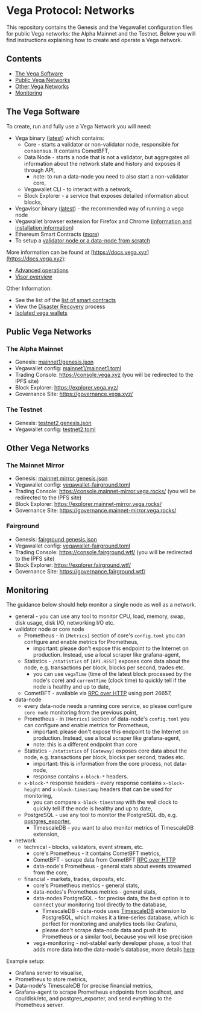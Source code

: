 # Vega Protocol: Networks

This repository contains the Genesis and the Vegawallet configuration files for public Vega networks: the Alpha Mainnet and the Testnet.
Below you will find instructions explaining how to create and operate a Vega network.

## Contents

* [The Vega Software](#the-vega-software)
* [Public Vega Networks](#public-vega-networks)
* [Other Vega Networks](#other-vega-networks)
* [Monitoring](#monitoring)

## The Vega Software

To create, run and fully use a Vega Network you will need:
* Vega binary ([latest](https://github.com/vegaprotocol/vega/releases/latest)) which contains:
  - Core - starts a validator or non-validator node, responsible for consensus. It contains CometBFT,
  - Data Node - starts a node that is not a validator, but aggregates all information about the network state and history and exposes it through API,
    - note: to run a data-node you need to also start a non-validator core,
  - Vegawallet CLI - to interact with a network,
  - Block Explorer - a service that exposes detailed information about blocks,
* Vegavisor binary ([latest](https://github.com/vegaprotocol/vega/releases/latest)) - the recommended way of running a vega node
* Vegawallet browser extension for Firefox and Chrome ([information and installation information](https://github.com/vegaprotocol/vegawallet-browser))
* Ethereum Smart Contracts ([more](https://github.com/vegaprotocol/Multisig_Control_V2))
* To setup a [validator node or a data-node from scratch](https://docs.vega.xyz/testnet/node-operators)

More information can be found at [https://docs.vega.xyz](https://docs.vega.xyz):
* [Advanced operations](https://docs.vega.xyz/testnet/node-operators/how-to)
* [Visor overview](https://docs.vega.xyz/testnet/node-operators/visor)

Other Information:

* See the list oif the [list of smart contracts](contracts.md)
* View the [Disaster Recovery](disaster-recovery.md) process
* [Isolated vega wallets](isolated-vega-wallets.md)

## Public Vega Networks

### The Alpha Mainnet

- Genesis: [mainnet1/genesis.json](mainnet1/genesis.json)
- Vegawallet config: [mainnet1/mainnet1.toml](mainnet1/mainnet1.toml)
- Trading Console: https://console.vega.xyz (you will be redirected to the IPFS site)
- Block Explorer: https://explorer.vega.xyz/
- Governance Site: https://governance.vega.xyz/

### The Testnet
- Genesis: [testnet2 genesis.json](https://github.com/vegaprotocol/networks/blob/master/testnet2/genesis.json)
- Vegawallet config: [testnet2.toml](https://github.com/vegaprotocol/networks/blob/master/testnet2/testnet2.toml)

## Other Vega Networks

### The Mainnet Mirror
- Genesis: [mainnet mirror genesis.json](https://github.com/vegaprotocol/networks-internal/blob/main/mainnet-mirror/genesis.json)
- Vegawallet config: [vegawallet-fairground.toml](https://github.com/vegaprotocol/networks-internal/blob/main/mainnet-mirror/vegawallet-mainnet-mirror.toml)
- Trading Console: https://console.mainnet-mirror.vega.rocks/ (you will be redirected to the IPFS site)
- Block Explorer: https://explorer.mainnet-mirror.vega.rocks/
- Governance Site: https://governance.mainnet-mirror.vega.rocks/

### Fairground
- Genesis: [fairground genesis.json](https://github.com/vegaprotocol/networks-internal/blob/main/fairground/genesis.json)
- Vegawallet config: [vegawallet-fairground.toml](https://github.com/vegaprotocol/networks-internal/blob/main/fairground/vegawallet-fairground.toml)
- Trading Console: https://console.fairground.wtf/ (you will be redirected to the IPFS site)
- Block Explorer: https://explorer.fairground.wtf/
- Governance Site: https://governance.fairground.wtf/

## Monitoring

The guidance below should help monitor a single node as well as a network.

* general - you can use any tool to monitor CPU, load, memory, swap, disk usage, disk I/O, networking I/O etc.
* validator node or core node
  * Prometheus - in `[Metrics]` section of core's `config.toml` you can configure and enable metrics for Prometheus,
    * important: please don't expose this endpoint to the Internet on production. Instead, use a local scraper like grafana-agent,
  * Statistics - `/statistics` of `[API.REST]` exposes core data about the node, e.g. transactions per block, blocks per second, trades etc.
    * you can use `vegaTime` (time of the latest block processed by the node's core) and `currentTime` (clock time) to quickly tell if the node is healthy and up to date,
  * CometBFT - available via [RPC over HTTP](https://docs.cometbft.com/v0.34/rpc/) using port 26657,
* data-node
  * every data-node needs a running core service, so please configure `core node` monitoring from the previous point,
  * Prometheus - in `[Metrics]` section of data-node's `config.toml` you can configure and enable metrics for Prometheus,
    * important: please don't expose this endpoint to the Internet on production. Instead, use a local scraper like grafana-agent,
    * note: this is a different endpoint than core
  * Statistics - `/statistics` of `[Gateway]` exposes core data about the node, e.g. transactions per block, blocks per second, trades etc.
    * important: this is information from the core process, not data-node,
    * response contains `x-block-*` headers.
  * `x-block-*` response headers - every response contains `x-block-height` and `x-block-timestamp` headers that can be used for monitoring,
    * you can compare `x-block-timestamp` with the wall clock to quickly tell if the node is healthy and up to date,
  * PostgreSQL - use any tool to monitor the PostgreSQL db, e.g. [postgres_exporter](https://github.com/prometheus-community/postgres_exporter),
    * TimescaleDB - you want to also monitor metrics of TimescaleDB extension,
* network
  * technical - blocks, validators, event stream, etc.
    * core's Prometheus - it contains CometBFT metrics,
    * CometBFT - scrape data from CometBFT [RPC over HTTP](https://docs.cometbft.com/v0.34/rpc/)
    * data-node's Prometheus - general stats about events streamed from the core,
  * financial - markets, trades, deposits, etc.
    * core's Prometheus metrics - general stats,
    * data-nodes's Prometheus metrics - general stats,
    * data-nodes PostgreSQL - for precise data, the best option is to connect your monitoring tool directly to the database,
      * TimescaleDB - data-node uses [TimescaleDB](https://www.timescale.com/) extension to PostgreSQL, which makes it a time-series database, which is perfect for monitoring and analytics tools like Grafana,
      * please don't scrape data-node data and push it to Prometheus or a similar tool, because you will lose precision
    * vega-monitoring - not-stable! early developer phase, a tool that adds more data into the data-node's database, more details [here](https://github.com/vegaprotocol/vega-monitoring)

Example setup:
* Grafana server to visualise,
* Prometheus to store metrics,
* Data-node's TimescaleDB for precise financial metrics,
* Grafana-agent to scrape Prometheus endpoints from localhost, and cpu/disk/etc, and postgres_exporter, and send evrything to the Prometheus server.
